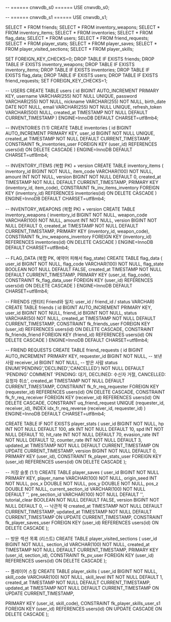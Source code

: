-- ====== cnwvdb_s0 ======
USE cnwvdb_s0;

-- ====== cnwvdb_s1 ======
USE cnwvdb_s1;

SELECT * FROM friends;
SELECT * FROM inventory_weapons;
SELECT * FROM inventory_items;
SELECT * FROM inventories;
SELECT * FROM flag_data;
SELECT * FROM users;
SELECT * FROM friend_requests;
SELECT * FROM player_stats;
SELECT * FROM player_saves;
SELECT * FROM player_visited_sections;
SELECT * FROM player_skills;

SET FOREIGN_KEY_CHECKS=0;
DROP TABLE IF EXISTS friends;
DROP TABLE IF EXISTS inventory_weapons;
DROP TABLE IF EXISTS inventory_items;
DROP TABLE IF EXISTS inventories;
DROP TABLE IF EXISTS flag_data;
DROP TABLE IF EXISTS users;
DROP TABLE IF EXISTS friend_requests;
SET FOREIGN_KEY_CHECKS=1;

-- USERS
CREATE TABLE users (
  id             BIGINT AUTO_INCREMENT PRIMARY KEY,
  username       VARCHAR(255) NOT NULL UNIQUE,
  password       VARCHAR(255) NOT NULL,
  nickname       VARCHAR(255) NOT NULL,
  birth_date     DATE NOT NULL,
  email          VARCHAR(255) NOT NULL UNIQUE,
  refresh_token  VARCHAR(500) NULL,
  created_at     TIMESTAMP NOT NULL DEFAULT CURRENT_TIMESTAMP
) ENGINE=InnoDB DEFAULT CHARSET=utf8mb4;

-- INVENTORIES (1:1)
CREATE TABLE inventories (
  id          BIGINT AUTO_INCREMENT PRIMARY KEY,
  user_id     BIGINT NOT NULL UNIQUE,
  created_at  TIMESTAMP NOT NULL DEFAULT CURRENT_TIMESTAMP,
  CONSTRAINT fk_inventories_user
    FOREIGN KEY (user_id) REFERENCES users(id)
    ON DELETE CASCADE
) ENGINE=InnoDB DEFAULT CHARSET=utf8mb4;

-- INVENTORY_ITEMS (복합 PK) + version
CREATE TABLE inventory_items (
  inventory_id BIGINT NOT NULL,
  item_code    VARCHAR(100) NOT NULL,
  amount       INT NOT NULL,
  version      BIGINT NOT NULL DEFAULT 0,
  created_at   TIMESTAMP NOT NULL DEFAULT CURRENT_TIMESTAMP,
  PRIMARY KEY (inventory_id, item_code),
  CONSTRAINT fk_inv_items_inventory
    FOREIGN KEY (inventory_id) REFERENCES inventories(id)
    ON DELETE CASCADE
) ENGINE=InnoDB DEFAULT CHARSET=utf8mb4;

-- INVENTORY_WEAPONS (복합 PK) + version
CREATE TABLE inventory_weapons (
  inventory_id BIGINT NOT NULL,
  weapon_code  VARCHAR(100) NOT NULL,
  amount       INT NOT NULL,
  version      BIGINT NOT NULL DEFAULT 0,
  created_at   TIMESTAMP NOT NULL DEFAULT CURRENT_TIMESTAMP,
  PRIMARY KEY (inventory_id, weapon_code),
  CONSTRAINT fk_inv_weapons_inventory
    FOREIGN KEY (inventory_id) REFERENCES inventories(id)
    ON DELETE CASCADE
) ENGINE=InnoDB DEFAULT CHARSET=utf8mb4;

-- FLAG_DATA (복합 PK, 예약어 피해서 flag_state)
CREATE TABLE flag_data (
  user_id    BIGINT NOT NULL,
  flag_code  VARCHAR(100) NOT NULL,
  flag_state BOOLEAN NOT NULL DEFAULT FALSE,
  created_at TIMESTAMP NOT NULL DEFAULT CURRENT_TIMESTAMP,
  PRIMARY KEY (user_id, flag_code),
  CONSTRAINT fk_flag_data_user
    FOREIGN KEY (user_id) REFERENCES users(id)
    ON DELETE CASCADE
) ENGINE=InnoDB DEFAULT CHARSET=utf8mb4;

-- FRIENDS (엔티티 Friend와 일치: user_id / friend_id / status VARCHAR)
CREATE TABLE friends (
  id         BIGINT AUTO_INCREMENT PRIMARY KEY,
  user_id    BIGINT NOT NULL,
  friend_id  BIGINT NOT NULL,
  status     VARCHAR(50) NOT NULL,
  created_at TIMESTAMP NOT NULL DEFAULT CURRENT_TIMESTAMP,
  CONSTRAINT fk_friends_user   FOREIGN KEY (user_id)   REFERENCES users(id) ON DELETE CASCADE,
  CONSTRAINT fk_friends_friend FOREIGN KEY (friend_id) REFERENCES users(id) ON DELETE CASCADE
) ENGINE=InnoDB DEFAULT CHARSET=utf8mb4;


-- FRIEND REQUESTS
CREATE TABLE friend_requests (
  id           BIGINT AUTO_INCREMENT PRIMARY KEY,
  requester_id BIGINT NOT NULL, -- 보낸 사람
  receiver_id  BIGINT NOT NULL, -- 받은 사람
  status       ENUM('PENDING','DECLINED','CANCELLED') NOT NULL DEFAULT 'PENDING'
               COMMENT 'PENDING: 대기, DECLINED: 수신자 거절, CANCELLED: 요청자 취소',
  created_at   TIMESTAMP NOT NULL DEFAULT CURRENT_TIMESTAMP,
  CONSTRAINT fk_fr_req_requester FOREIGN KEY (requester_id) REFERENCES users(id) ON DELETE CASCADE,
  CONSTRAINT fk_fr_req_receiver  FOREIGN KEY (receiver_id)  REFERENCES users(id) ON DELETE CASCADE,
  CONSTRAINT uq_friend_request UNIQUE (requester_id, receiver_id),
  INDEX idx_fr_req_reverse (receiver_id, requester_id)
) ENGINE=InnoDB DEFAULT CHARSET=utf8mb4;

CREATE TABLE IF NOT EXISTS player_stats (
  user_id       BIGINT      NOT NULL,
  hp            INT         NOT NULL DEFAULT 100,
  atk           INT         NOT NULL DEFAULT 10,
  spd           INT         NOT NULL DEFAULT 10,
  hit_rate      INT         NOT NULL DEFAULT 70,
  evasion_rate  INT         NOT NULL DEFAULT 12,
  counter_rate  INT         NOT NULL DEFAULT 3,
  updated_at    TIMESTAMP   NOT NULL DEFAULT CURRENT_TIMESTAMP ON UPDATE CURRENT_TIMESTAMP,
  version       BIGINT      NOT NULL DEFAULT 0,
  PRIMARY KEY (user_id),
  CONSTRAINT fk_player_stats_user
    FOREIGN KEY (user_id) REFERENCES users(id)
    ON DELETE CASCADE
);

-- 저장 슬롯 (1:1)
CREATE TABLE player_saves (
  user_id            BIGINT      NOT NULL PRIMARY KEY,
  player_name        VARCHAR(100) NOT NULL,
  origin_seed        INT          NOT NULL,
  pos_x              DOUBLE       NOT NULL,
  pos_y              DOUBLE       NOT NULL,
  pos_z              DOUBLE       NOT NULL,
  current_section_id VARCHAR(100) NOT NULL DEFAULT '',
  pre_section_id     VARCHAR(100) NOT NULL DEFAULT '',
  tutorial_clear     BOOLEAN      NOT NULL DEFAULT FALSE,
  version            BIGINT       NOT NULL DEFAULT 0,   -- 낙관적 락
  created_at         TIMESTAMP    NOT NULL DEFAULT CURRENT_TIMESTAMP,
  updated_at         TIMESTAMP    NOT NULL DEFAULT CURRENT_TIMESTAMP ON UPDATE CURRENT_TIMESTAMP,
  CONSTRAINT fk_player_saves_user
    FOREIGN KEY (user_id) REFERENCES users(id)
    ON DELETE CASCADE
);

-- 방문 섹션 목록 (리스트)
CREATE TABLE player_visited_sections (
  user_id    BIGINT      NOT NULL,
  section_id VARCHAR(100) NOT NULL,
  created_at TIMESTAMP    NOT NULL DEFAULT CURRENT_TIMESTAMP,
  PRIMARY KEY (user_id, section_id),
  CONSTRAINT fk_pv_user
    FOREIGN KEY (user_id) REFERENCES users(id)
    ON DELETE CASCADE
);

-- 플레이어 스킬
CREATE TABLE player_skills (
  user_id     BIGINT       NOT NULL,
  skill_code  VARCHAR(100) NOT NULL,
  skill_level INT          NOT NULL DEFAULT 1,
  created_at  TIMESTAMP    NOT NULL DEFAULT CURRENT_TIMESTAMP,
  updated_at  TIMESTAMP    NOT NULL DEFAULT CURRENT_TIMESTAMP ON UPDATE CURRENT_TIMESTAMP,

  PRIMARY KEY (user_id, skill_code),
  CONSTRAINT fk_player_skills_user_s1
    FOREIGN KEY (user_id) REFERENCES users(id)
    ON UPDATE CASCADE ON DELETE CASCADE
);
